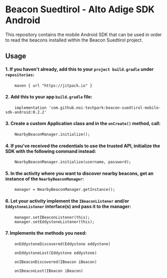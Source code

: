 # Beacon Suedtirol - Alto Adige SDK Android
This repository contains the mobile Android SDK that can be used in order to read the beacons installed within the Beacon Suedtirol project.


## Usage
#### 1. If you haven't already, add this to your `project build.gradle` under `repositories`:
```
    maven { url "https://jitpack.io" }
```
#### 2. Add this to your app `build.gradle` file:
```
    implementation 'com.github.noi-techpark:beacon-suedtirol-mobile-sdk-android:0.2.2'
```
#### 3. Create a custom Application class and in the `onCreate()` method, call:
```
    NearbyBeaconManager.initialize();
```
#### 4. If you've received the credentials to use the trusted API, initialize the SDK with the following command instead:
```
    NearbyBeaconManager.initialize(username, password);
```
   
#### 5. In the activity where you want to discover nearby beacons, get an instance of the `NearbyBeaconManager`:
```
    manager = NearbyBeaconManager.getInstance();
```
#### 6. Let your activity implement the `IBeaconListener` and/or `EddystoneListener` interface(s) and pass it to the manager:
```
    manager.setIBeaconListener(this);
    manager.setEddystoneListener(this);
```
#### 7. Implements the methods you need:
```
    onEddystoneDiscovered(Eddystone eddystone)

    onEddystoneLost(Eddystone eddystone)

    onIBeaconDiscovered(IBeacon iBeacon)

    onIBeaconLost(IBeacon iBeacon)
```